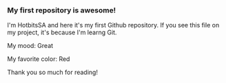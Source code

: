 ### My first repository is awesome!

I'm HotbitsSA and here it's my first Github repository.
If you see this file on my project, it's because I'm learng Git.

My mood: Great

My favorite color: Red

Thank you so much for reading!
